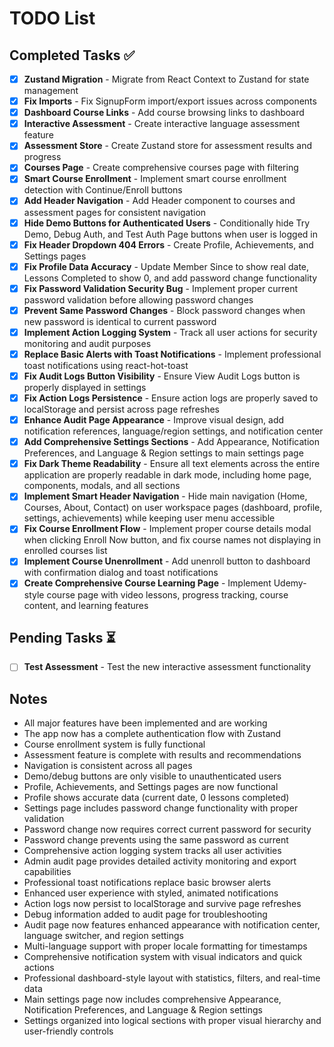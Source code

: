 # TODO List

## Completed Tasks ✅

- [x] **Zustand Migration** - Migrate from React Context to Zustand for state management
- [x] **Fix Imports** - Fix SignupForm import/export issues across components
- [x] **Dashboard Course Links** - Add course browsing links to dashboard
- [x] **Interactive Assessment** - Create interactive language assessment feature
- [x] **Assessment Store** - Create Zustand store for assessment results and progress
- [x] **Courses Page** - Create comprehensive courses page with filtering
- [x] **Smart Course Enrollment** - Implement smart course enrollment detection with Continue/Enroll buttons
- [x] **Add Header Navigation** - Add Header component to courses and assessment pages for consistent navigation
- [x] **Hide Demo Buttons for Authenticated Users** - Conditionally hide Try Demo, Debug Auth, and Test Auth Page buttons when user is logged in
- [x] **Fix Header Dropdown 404 Errors** - Create Profile, Achievements, and Settings pages
- [x] **Fix Profile Data Accuracy** - Update Member Since to show real date, Lessons Completed to show 0, and add password change functionality
- [x] **Fix Password Validation Security Bug** - Implement proper current password validation before allowing password changes
- [x] **Prevent Same Password Changes** - Block password changes when new password is identical to current password
- [x] **Implement Action Logging System** - Track all user actions for security monitoring and audit purposes
- [x] **Replace Basic Alerts with Toast Notifications** - Implement professional toast notifications using react-hot-toast
- [x] **Fix Audit Logs Button Visibility** - Ensure View Audit Logs button is properly displayed in settings
- [x] **Fix Action Logs Persistence** - Ensure action logs are properly saved to localStorage and persist across page refreshes
- [x] **Enhance Audit Page Appearance** - Improve visual design, add notification references, language/region settings, and notification center
- [x] **Add Comprehensive Settings Sections** - Add Appearance, Notification Preferences, and Language & Region settings to main settings page
- [x] **Fix Dark Theme Readability** - Ensure all text elements across the entire application are properly readable in dark mode, including home page, components, modals, and all sections
- [x] **Implement Smart Header Navigation** - Hide main navigation (Home, Courses, About, Contact) on user workspace pages (dashboard, profile, settings, achievements) while keeping user menu accessible
- [x] **Fix Course Enrollment Flow** - Implement proper course details modal when clicking Enroll Now button, and fix course names not displaying in enrolled courses list
- [x] **Implement Course Unenrollment** - Add unenroll button to dashboard with confirmation dialog and toast notifications
- [x] **Create Comprehensive Course Learning Page** - Implement Udemy-style course page with video lessons, progress tracking, course content, and learning features

## Pending Tasks ⏳

- [ ] **Test Assessment** - Test the new interactive assessment functionality

## Notes

- All major features have been implemented and are working
- The app now has a complete authentication flow with Zustand
- Course enrollment system is fully functional
- Assessment feature is complete with results and recommendations
- Navigation is consistent across all pages
- Demo/debug buttons are only visible to unauthenticated users
- Profile, Achievements, and Settings pages are now functional
- Profile shows accurate data (current date, 0 lessons completed)
- Settings page includes password change functionality with proper validation
- Password change now requires correct current password for security
- Password change prevents using the same password as current
- Comprehensive action logging system tracks all user activities
- Admin audit page provides detailed activity monitoring and export capabilities
- Professional toast notifications replace basic browser alerts
- Enhanced user experience with styled, animated notifications
- Action logs now persist to localStorage and survive page refreshes
- Debug information added to audit page for troubleshooting
- Audit page now features enhanced appearance with notification center, language switcher, and region settings
- Multi-language support with proper locale formatting for timestamps
- Comprehensive notification system with visual indicators and quick actions
- Professional dashboard-style layout with statistics, filters, and real-time data
- Main settings page now includes comprehensive Appearance, Notification Preferences, and Language & Region settings
- Settings organized into logical sections with proper visual hierarchy and user-friendly controls
